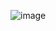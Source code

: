 ![image](https://github.com/codingTest-study-group/coding-study/assets/112863029/a5bc77fd-544d-45f8-9a82-068d13c7872b)